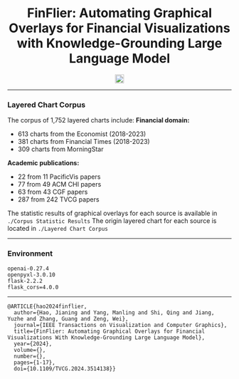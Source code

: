 <div align="center">

# FinFlier: Automating Graphical Overlays for Financial Visualizations with Knowledge-Grounding Large Language Model
</div>


<div align="center" style="display: flex; justify-content: center; align-items: center; gap: 20px;">

<a href="https://arxiv.org/html/2412.06821v1" style="display: flex; align-items: center;">
  <img src="https://img.shields.io/badge/arxiv-red" alt="arxiv" style="height: 20px; vertical-align: middle;">
</a>

</div>


---
### Layered Chart Corpus
The corpus of 1,752 layered charts include:
**Financial domain:**
- 613 charts from the Economist (2018-2023)
- 381 charts from Financial Times (2018-2023)
- 309 charts from MorningStar 

**Academic publications:**
- 22 from 11 PacificVis papers
- 77 from 49 ACM CHI papers
- 63 from 43 CGF papers
- 287 from 242 TVCG papers

The statistic results of graphical overlays for each source is available in `./Corpus Statistic Results`
The origin layered chart for each source is located in `./Layered Chart Corpus`



---
### Environment
```
openai-0.27.4
openpyxl-3.0.10
flask-2.2.2
flask_cors=4.0.0
```

---
<!-- ### Citation -->

```
@ARTICLE{hao2024finflier,
  author={Hao, Jianing and Yang, Manling and Shi, Qing and Jiang, Yuzhe and Zhang, Guang and Zeng, Wei},
  journal={IEEE Transactions on Visualization and Computer Graphics}, 
  title={FinFlier: Automating Graphical Overlays for Financial Visualizations With Knowledge-Grounding Large Language Model}, 
  year={2024},
  volume={},
  number={},
  pages={1-17},
  doi={10.1109/TVCG.2024.3514138}}
```
